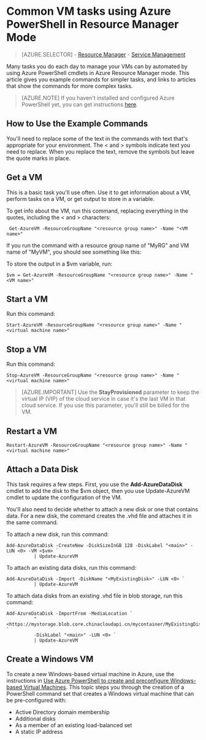 <properties pageTitle="Common VM tasks using Resource Manager mode in Azure PowerShell" description="Gives you commands for common VM tasks using Resource Manager mode in Azure PowerShell" services="virtual-machines" documentationCenter="windows" authors="KBDAzure" manager="timlt" editor=""/>

<tags ms.service="virtual-machines" ms.date="04/22/2015" wacn.date=""/>

# Common VM tasks using Azure PowerShell in Resource Manager Mode

 > [AZURE.SELECTOR]
    - [Resource Manager](/documentation/articles/virtual-machines-manage-powershell-resource-management)
    - [Service Management](/documentation/articles/virtual-machines-manage-powershell-service-management)

Many tasks you do each day to manage your VMs can by automated by using Azure PowerShell cmdlets in Azure Resource Manager mode. This article gives you example commands for simpler tasks, and links to articles that show the commands for more complex tasks.

>[AZURE.NOTE] If you haven't installed and configured Azure PowerShell yet, you can get instructions [here](/documentation/articles/powershell-install-configure).

## How to Use the Example Commands
You'll need to replace some of the text in the commands with text that's appropriate for your environment. The < and > symbols indicate text you need to replace. When you replace the text, remove the symbols but leave the quote marks in place. 

## Get a VM
This is a basic task you'll use often. Use it to get information about a VM, perform tasks on a VM, or get output to store in a variable. 

To get info about the VM, run this command, replacing everything in the quotes, including the < and > characters:

     Get-AzureVM -ResourceGroupName "<resource group name>" -Name "<VM name>"

If you run the command with a resource group name of "MyRG" and VM name of "MyVM", you should see something like this:

<!-- need image-->  

To store the output in a $vm variable, run:

    $vm = Get-AzureVM -ResourceGroupName "<resource group name>" -Name "<VM name>"

<!--need this log-on syntax 
## Log on to a Windows-based virtual machine

Run these commands:

>[AZURE.NOTE] You can get the virtual machine and cloud service name from the display of the **Get-AzureVM** command.
>
	$svcName="<cloud service name>"
	$vmName="<virtual machine name>"
	$localPath="<drive and folder location to store the downloaded RDP file, example: c:\temp >"
	$localFile=$localPath + "\" + $vmname + ".rdp"
	Get-AzureRemoteDesktopFile -ServiceName $svcName -Name $vmName -LocalPath $localFile -Launch 
-->

## Start a VM

Run this command:

    Start-AzureVM -ResourceGroupName "<resource group name>" -Name "<virtual machine name>"

## Stop a VM

Run this command:

    Stop-AzureVM -ResourceGroupName "<resource group name>" -Name "<virtual machine name>"

>[AZURE.IMPORTANT] Use the **StayProvisioned** parameter to keep the virtual IP (VIP) of the cloud service in case it's the last VM in that cloud service. If you use this parameter, you'll still be billed for the VM.

## Restart a VM

	Restart-AzureVM -ResourceGroupName "<resource group name>" -Name "<virtual machine name>"

## Attach a Data Disk
This task requires a few steps. First, you use the ****Add-AzureDataDisk**** cmdlet to add the disk to the $vm object, then you use Update-AzureVM cmdlet to update the configuration of the VM.

You'll also need to decide whether to attach a new disk or one that contains data. For a new disk, the command creates the .vhd file and attaches it in the same command.

To attach a new disk, run this command:

    Add-AzureDataDisk -CreateNew -DiskSizeInGB 128 -DiskLabel "<main>" -LUN <0> -VM <$vm> `
              | Update-AzureVM

To attach an existing data disks, run this command:

    Add-AzureDataDisk -Import -DiskName "<MyExistingDisk>" -LUN <0> `
              | Update-AzureVM

To attach data disks from an existing .vhd file in blob storage, run this command:

    Add-AzureDataDisk -ImportFrom -MediaLocation `
              "<https://mystorage.blob.core.chinacloudapi.cn/mycontainer/MyExistingDisk.vhd>" `
              -DiskLabel "<main>" -LUN <0> `
              | Update-AzureVM

## Create a Windows VM

To create a new Windows-based virtual machine in Azure, use the instructions in 
[Use Azure PowerShell to create and preconfigure Windows-based Virtual Machines](/documentation/articles/virtual-machines-ps-create-preconfigure-windows-vms). This topic steps you through the creation of a PowerShell command set that creates a Windows virtual machine that can be pre-configured with:

- Active Directory domain membership
- Additional disks
- As a member of an existing load-balanced set
- A static IP address

